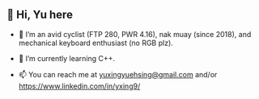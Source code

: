 👋 Hi, Yu here
- 
- 👀 I’m an avid cyclist (FTP 280, PWR 4.16), nak muay (since 2018), and mechanical keyboard enthusiast (no RGB plz).

- 🌱 I’m currently learning C++.
- 📫 You can reach me at yuxingyuehsing@gmail.com and/or https://www.linkedin.com/in/yxing9/






<!---
yxing9/yxing9 is a ✨ special ✨ repository because its `README.md` (this file) appears on your GitHub profile.
You can click the Preview link to take a look at your changes.
--->
